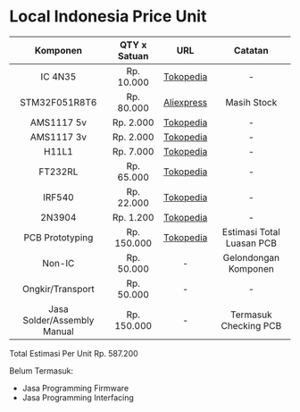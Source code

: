# Local Indonesia Price Unit

| Komponen | QTY x Satuan | URL | Catatan |
|:--------:|:------------:|:---:|:-------:|
| IC 4N35 | Rp. 10.000 | [Tokopedia](https://www.tokopedia.com/jevonelektronik/ic-4n35-optocoupler-original) | - |
| STM32F051R8T6 | Rp. 80.000 | [Aliexpress](https://id.aliexpress.com/item/1005004923074652.html) | Masih Stock |
| AMS1117 5v | Rp. 2.000 | [Tokopedia](https://www.tokopedia.com/cosmic-iot/ams1117-5v-ams-1117-5-volt-smd-sot-223-sot223) | - |
| AMS1117 3v | Rp. 2.000 | [Tokopedia](https://www.tokopedia.com/mri/ams1117-3-3v-smd-regulator-sot-223) | - |
| H11L1 | Rp. 7.000 | [Tokopedia](https://www.tokopedia.com/eltech-online/h11l1-h-11l1-h11-l1-optocoupler) | - |
| FT232RL | Rp. 65.000 | [Tokopedia](https://www.tokopedia.com/eltech-online/ft232rl-ft-232rl-232-ftdi-usb-to-serial-uart-rs-232-rs232-rs) | - |
| IRF540 | Rp. 22.000 | [Tokopedia](https://www.tokopedia.com/eltech-online/ft232rl-ft-232rl-232-ftdi-usb-to-serial-uart-rs-232-rs232-rs) | - |
| 2N3904 | Rp. 1.200 | [Tokopedia](https://www.tokopedia.com/isee/2n-3904-2n3904-dip-transistor-to-92-0-2a-40v) | - |
| PCB Prototyping | Rp. 150.000 | [Tokopedia](https://www.tokopedia.com/geraicerdas/cetak-pcb-1-keping-single-double-layer-rapid-prototyping-satuan) | Estimasi Total Luasan PCB |
| Non-IC | Rp. 50.000 | - | Gelondongan Komponen |
| Ongkir/Transport | Rp. 50.000 | - | - |
| Jasa Solder/Assembly Manual | Rp. 150.000 | - | Termasuk Checking PCB |

Total Estimasi Per Unit Rp. 587.200

Belum Termasuk:
- Jasa Programming Firmware
- Jasa Programming Interfacing
